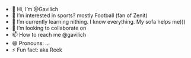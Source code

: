 - 👋 Hi, I’m @Gavilich
- 👀 I’m interested in sports? mostly Football (fan of Zenit)
- 🌱 I’m currently learning nithing. I know everything. My sofa helps me)))
- 💞️ I’m looking to collaborate on 
- 📫 How to reach me @gavilich
- 😄 Pronouns: ...
- ⚡ Fun fact: aka Reek
